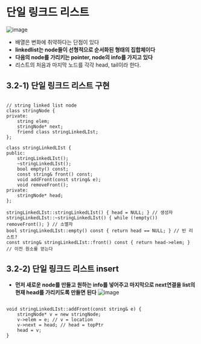 단일 링크드 리스트
===========================
![image](https://user-images.githubusercontent.com/50229148/107219654-b7e57f00-6a54-11eb-9ad1-7a24ed98b3c7.png)
* 배열은 변화에 취약하다는 단점이 있다
* **linkedlist는 node들이 선형적으로 순서화된 형태의 집합체이다**
* **다음의 node를 가리키는 pointer, node의 info를 가지고 있다**
* 리스트의 처음과 마지막 노드를 각각 head, tail이라 한다.
## 3.2-1) 단일 링크드 리스트 구현
<pre><code>
// string linked list node
class stringNode {
private:
	string elem;
	stringNode* next;
	friend class stringLinkedLIst;
};

class stringLinkedLIst {
public:
	stringLinkedLIst();
	~stringLinkedLIst();
	bool empty() const;
	const string& front() const;
	void addFront(const string& e);
	void removeFront();
private:
	stringNode* head;
};

stringLinkedLIst::stringLinkedLIst() { head = NULL; } // 생성자
stringLinkedLIst::~stringLinkedLIst() { while (!empty()) removeFront(); } // 소멸자
bool stringLinkedLIst::empty() const { return head == NULL; } // 빈 리스트?
const string& stringLinkedLIst::front() const { return head->elem; } // 이전 원소를 얻는다
</code></pre>
## 3.2-2) 단일 링크드 리스트 insert
* **먼저 새로운 node를 만들고 원하는 info를 넣어주고 마지막으로 next연결을 list의 현재 head를 가리키도록 만들면 된다**
![image](https://user-images.githubusercontent.com/50229148/107224921-760c0700-6a5b-11eb-9b3c-7541f7ad15df.png)
<pre><code>
void stringLinkedLIst::addFront(const string& e) {
	stringNode* v = new stringNode;
	v->elem = e; // v = location
	v->next = head; // head = topPtr
	head = v;
}</code></pre>

